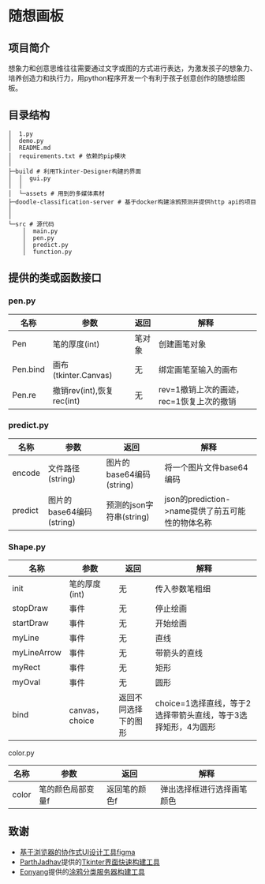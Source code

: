 # 随想画板

## 项目简介

想象力和创意思维往往需要通过文字或图的方式进行表达，为激发孩子的想象力、培养创造力和执行力，用python程序开发一个有利于孩子创意创作的随想绘图板。

## 目录结构

```
│  1.py
│  demo.py
│  README.md
│  requirements.txt # 依赖的pip模块
│
├─build # 利用Tkinter-Designer构建的界面
│  │  gui.py
│  │
│  └─assets # 用到的多媒体素材
├─doodle-classification-server # 基于docker构建涂鸦预测并提供http api的项目
│
│
└─src # 源代码
    │  main.py
    │  pen.py
    │  predict.py
    │  function.py
```

## 提供的类或函数接口

### pen.py

| 名称     | 参数                      | 返回   | 解释                                     |
| -------- | ------------------------- | ------ | ---------------------------------------- |
| Pen      | 笔的厚度(int)             | 笔对象 | 创建画笔对象                             |
| Pen.bind | 画布(tkinter.Canvas)      | 无     | 绑定画笔至输入的画布                     |
| Pen.re   | 撤销rev(int),恢复rec(int) | 无     | rev=1撤销上次的画迹，rec=1恢复上次的撤销 |

### predict.py

| 名称    | 参数                     | 返回                     | 解释                                             |
| ------- | ------------------------ | ------------------------ | ------------------------------------------------ |
| encode  | 文件路径(string)         | 图片的base64编码(string) | 将一个图片文件base64编码                         |
| predict | 图片的base64编码(string) | 预测的json字符串(string) | json的prediction->name提供了前五可能性的物体名称 |

### Shape.py

| 名称        | 参数           | 返回                 | 解释                                                         |
| ----------- | -------------- | -------------------- | ------------------------------------------------------------ |
| init        | 笔的厚度(int)  | 无                   | 传入参数笔粗细                                               |
| stopDraw    | 事件           | 无                   | 停止绘画                                                     |
| startDraw   | 事件           | 无                   | 开始绘画                                                     |
| myLine      | 事件           | 无                   | 直线                                                         |
| myLineArrow | 事件           | 无                   | 带箭头的直线                                                 |
| myRect      | 事件           | 无                   | 矩形                                                         |
| myOval      | 事件           | 无                   | 圆形                                                         |
| bind        | canvas，choice | 返回不同选择下的图形 | choice=1选择直线，等于2选择带箭头直线，等于3选择矩形，4为圆形 |

color.py

| 名称  | 参数              | 返回          | 解释                       |
| ----- | ----------------- | ------------- | -------------------------- |
| color | 笔的颜色局部变量f | 返回笔的颜色f | 弹出选择框进行选择画笔颜色 |



## 致谢



- [基于浏览器的协作式UI设计工具figma](https://www.figma.com/)
- [ParthJadhav](https://github.com/ParthJadhav)提供的[Tkinter界面快速构建工具](https://github.com/ParthJadhav/Tkinter-Designer)
- [Eonyang](https://github.com/EonYang)提供的[涂鸦分类服务器构建工具](https://github.com/EonYang/doodle-classification-server)
